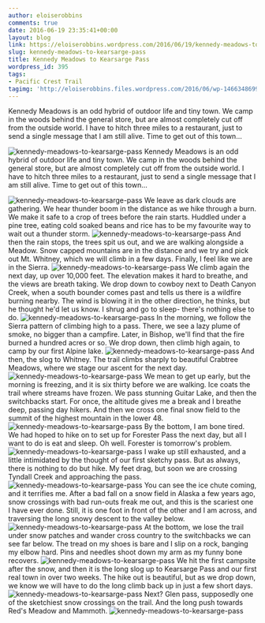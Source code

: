 ```yaml
---
author: eloiserobbins
comments: true
date: 2016-06-19 23:35:41+00:00
layout: blog
link: https://eloiserobbins.wordpress.com/2016/06/19/kennedy-meadows-to-kearsarge-pass/
slug: kennedy-meadows-to-kearsarge-pass
title: Kennedy Meadows to Kearsarge Pass
wordpress_id: 395
tags:
- Pacific Crest Trail
tagimg: 'http://eloiserobbins.files.wordpress.com/2016/06/wp-1466348699011.jpg'
---
```


Kennedy Meadows is an odd hybrid of outdoor life and tiny town. We camp in the woods behind the general store, but are almost completely cut off from the outside world. I have to hitch three miles to a restaurant, just to send a single message that I am still alive. Time to get out of this town...


![kennedy-meadows-to-kearsarge-pass](http://eloiserobbins.files.wordpress.com/2016/06/wp-1466348699011.jpg)
Kennedy Meadows is an odd hybrid of outdoor life and tiny town. We camp in the woods behind the general store, but are almost completely cut off from the outside world. I have to hitch three miles to a restaurant, just to send a single message that I am still alive. Time to get out of this town...

![kennedy-meadows-to-kearsarge-pass](http://eloiserobbins.files.wordpress.com/2016/06/wp-1466348737165.jpg)
We leave as dark clouds are gathering. We hear thunder boom in the distance as we hike through a burn. We make it safe to a crop of trees before the rain starts. Huddled under a pine tree, eating cold soaked beans and rice has to be my favourite way to wait out a thunder storm.
![kennedy-meadows-to-kearsarge-pass](http://eloiserobbins.files.wordpress.com/2016/06/wp-1466349000859.jpg)
And then the rain stops, the trees spit us out, and we are walking alongside a Meadow. Snow capped mountains are in the distance and we try and pick out Mt. Whitney, which we will climb in a few days. Finally, I feel like we are in the Sierra.
![kennedy-meadows-to-kearsarge-pass](http://eloiserobbins.files.wordpress.com/2016/06/wp-1466349339812.jpg)
We climb again the next day, up over 10,000 feet. The elevation makes it hard to breathe, and the views are breath taking. We drop down to cowboy next to Death Canyon Creek, when a south bounder comes past and tells us there is a wildfire burning nearby. The wind is blowing it in the other direction, he thinks, but he thought he'd let us know. I shrug and go to sleep- there's nothing else to do.
![kennedy-meadows-to-kearsarge-pass](http://eloiserobbins.files.wordpress.com/2016/06/wp-1466383965022.jpg)
In the morning, we follow the Sierra pattern of climbing high to a pass. There, we see a lazy plume of smoke, no bigger than a campfire. Later, in Bishop, we'll find that the fire burned a hundred acres or so. We drop down, then climb high again, to camp by our first Alpine lake.
![kennedy-meadows-to-kearsarge-pass](http://eloiserobbins.files.wordpress.com/2016/06/wp-1466384126440.jpg)
And then, the slog to Whitney. The trail climbs sharply to beautiful Crabtree Meadows, where we stage our ascent for the next day.
![kennedy-meadows-to-kearsarge-pass](http://eloiserobbins.files.wordpress.com/2016/06/wp-1466384334680.jpg)
We mean to get up early, but the morning is freezing, and it is six thirty before we are walking. Ice coats the trail where streams have frozen. We pass stunning Guitar Lake, and then the switchbacks start. For once, the altitude gives me a break and I breathe deep, passing day hikers. And then we cross one final snow field to the summit of the highest mountain in the lower 48.
![kennedy-meadows-to-kearsarge-pass](http://eloiserobbins.files.wordpress.com/2016/06/wp-1466384976648.jpg)
By the bottom, I am bone tired. We had hoped to hike on to set up for Forester Pass the next day, but all I want to do is eat and sleep. Oh well. Forester is tomorrow's problem.
![kennedy-meadows-to-kearsarge-pass](http://eloiserobbins.files.wordpress.com/2016/06/wp-1466385160944.jpg)
I wake up still exhausted, and a little intimidated by the thought of our first sketchy pass. But as always, there is nothing to do but hike. My feet drag, but soon we are crossing Tyndall Creek and approaching the pass.
![kennedy-meadows-to-kearsarge-pass](http://eloiserobbins.files.wordpress.com/2016/06/wp-1466385479114.jpg)
You can see the ice chute coming, and it terrifies me. After a bad fall on a snow field in Alaska a few years ago, snow crossings with bad run-outs freak me out, and this is the scariest one I have ever done. Still, it is one foot in front of the other and I am across, and traversing the long snowy descent to the valley below.
![kennedy-meadows-to-kearsarge-pass](http://eloiserobbins.files.wordpress.com/2016/06/wp-1466385712287.jpg)
At the bottom, we lose the trail under snow patches and wander cross country to the switchbacks we can see far below. The tread on my shoes is bare and I slip on a rock, banging my elbow hard. Pins and needles shoot down my arm as my funny bone recovers.
![kennedy-meadows-to-kearsarge-pass](http://eloiserobbins.files.wordpress.com/2016/06/wp-1466385862296.jpg)
We hit the first campsite after the snow, and then it is the long slog up to Kearsarge Pass and our first real town in over two weeks. The hike out is beautiful, but as we drop down, we know we will have to do the long climb back up in just a few short days.
![kennedy-meadows-to-kearsarge-pass](http://eloiserobbins.files.wordpress.com/2016/06/wp-1466386102460.jpg)
Next? Glen pass, supposedly one of the sketchiest snow crossings on the trail. And the long push towards Red's Meadow and Mammoth.
![kennedy-meadows-to-kearsarge-pass](http://eloiserobbins.files.wordpress.com/2016/06/wp-1466386197318.jpg)
